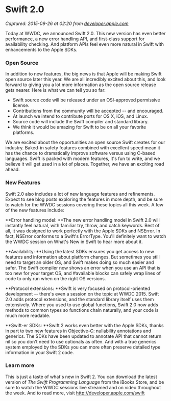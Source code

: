 # Swift 2.0

_Captured: 2015-09-26 at 02:20 from [developer.apple.com](https://developer.apple.com/swift/blog/?id=29)_

Today at WWDC, we announced Swift 2.0. This new version has even better performance, a new error handling API, and first-class support for availability checking. And platform APIs feel even more natural in Swift with enhancements to the Apple SDKs.

### Open Source

In addition to new features, the big news is that Apple will be making Swift open source later this year. We are all incredibly excited about this, and look forward to giving you a lot more information as the open source release gets nearer. Here is what we can tell you so far:

  * Swift source code will be released under an OSI-approved permissive license.
  * Contributions from the community will be accepted -- and encouraged.
  * At launch we intend to contribute ports for OS X, iOS, and Linux.
  * Source code will include the Swift compiler and standard library.
  * We think it would be amazing for Swift to be on all your favorite platforms.

We are excited about the opportunities an open source Swift creates for our industry. Baked-in safety features combined with excellent speed mean it has the chance to dramatically improve software versus using C-based languages. Swift is packed with modern features, it's fun to write, and we believe it will get used in a lot of places. Together, we have an exciting road ahead.

### New Features

Swift 2.0 also includes a lot of new language features and refinements. Expect to see blog posts exploring the features in more depth, and be sure to watch for the WWDC sessions covering these topics all this week. A few of the new features include:

**Error handling model: **The new error handling model in Swift 2.0 will instantly feel natural, with familiar try, throw, and catch keywords. Best of all, it was designed to work perfectly with the Apple SDKs and NSError. In fact, NSError conforms to a Swift's ErrorType. You'll definitely want to watch the WWDC session on What's New in Swift to hear more about it.

**Availability: **Using the latest SDKs ensures you get access to new features and information about platform changes. But sometimes you still need to target an older OS, and Swift makes doing so much easier and safer. The Swift compiler now shows an error when you use an API that is too new for your target OS, and #available blocks can safely wrap lines of code to only run when on the right OS versions.

**Protocol extensions: **Swift is very focused on protocol-oriented development -- there's even a session on the topic at WWDC 2015. Swift 2.0 adds protocol extensions, and the standard library itself uses them extensively. Where you used to use global functions, Swift 2.0 now adds methods to common types so functions chain naturally, and your code is much more readable.

**Swift-er SDKs: **Swift 2 works even better with the Apple SDKs, thanks in part to two new features in Objective-C: nullability annotations and generics. The SDKs have been updated to annotate API that cannot return nil so you don't need to use optionals as often. And with a true generics system employed by the SDKs you can more often preserve detailed type information in your Swift 2 code.

### Learn more

This is just a taste of what's new in Swift 2. You can download the latest version of _The Swift Programming Language_ from the iBooks Store, and be sure to watch the WWDC sessions live streamed and on video throughout the week. And to read more, visit <http://developer.apple.com/swift>
